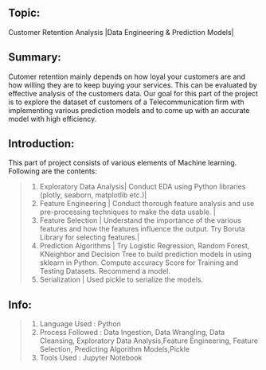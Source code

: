 ## Topic:
Customer Retention Analysis
|Data Engineering & Prediction Models|


## Summary:
Cutomer retention mainly depends on how loyal your customers are and how willing 
they are to keep buying your services. This can be evaluated by effective analysis 
of the customers data. Our goal for this part of the project is to explore the dataset 
of customers of a Telecommunication firm with implementing various prediction models and
to come up with an accurate model with high efficiency.


## Introduction:
This part of project consists of various elements of Machine learning.
Following are the contents:

>1. Exploratory Data Analysis| Conduct EDA using Python libraries (plotly, seaborn, matplotlib etc.)|
>2. Feature Engineering | Conduct thorough feature analysis and use pre-processing techniques to make the data usable. |
>3. Feature Selection | Understand the importance of the various features and how the features influence the output. Try Boruta Library for selecting features.|
>4. Prediction Algorithms | Try Logistic Regression, Random Forest, KNeighbor and Decision Tree to build prediction models in using sklearn in Python. Compute accuracy Score for Training and Testing Datasets. Recommend a model.
>5. Serialization | Used pickle to serialize the models.


## Info:
>1. Language Used : Python
>2. Process Followed : Data Ingestion, Data Wrangling, Data Cleansing, Exploratory Data Analysis,Feature Engineering, Feature Selection, Predicting Algorithm Models,Pickle
>3. Tools Used : Jupyter Notebook
